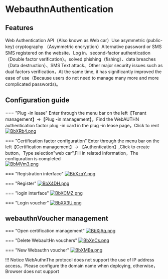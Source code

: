 # WebauthnAuthentication
## Features

Web Authentication API（Also known as Web car）Use asymmetric (public-key) cryptography （Asymmetric encryption）Alternative password or SMS SMS registered on the website、Log in、second-factor authentication（Double factor verification）。solved phishing（fishing）、data breaches（Data destruction）、SMS Text attack、Other major security issues such as dual factors verification，At the same time, it has significantly improved the ease of use（Because users do not need to manage many more and more complicated passwords)。


## Configuration guide

=== "Plug -in lease"
    Enter through the menu bar on the left【Tenant management】->【Plug -in management】，Find the WebAUTHN authentication factor plug -in card in the plug -in lease page，Click to rent<br/>
    [![BbXRb4.png](https://v1.ax1x.com/2022/10/25/BbXRb4.png)](https://x.imgtu.com/i/BbXRb4)

=== "Certification factor configuration"
    Enter through the menu bar on the left【Certification management】-> 【Authentication】,Click to create button，Type selection"web car",Fill in related information，The configuration is completed<br/>
    [![BbMVm3.png](https://v1.ax1x.com/2022/10/28/BbMVm3.png)](https://x.imgtu.com/i/BbMVm3)

=== "Registration interface"
    [![BbXzqY.png](https://v1.ax1x.com/2022/10/25/BbXzqY.png)](https://x.imgtu.com/i/BbXzqY)

=== "Register"
    [![BbX4DH.png](https://v1.ax1x.com/2022/10/25/BbX4DH.png)](https://x.imgtu.com/i/BbX4DH)

=== "login interface"
    [![BbXCMZ.png](https://v1.ax1x.com/2022/10/25/BbXCMZ.png)](https://x.imgtu.com/i/BbXCMZ)

=== "Login voucher"
    [![BbXX3U.png](https://v1.ax1x.com/2022/10/25/BbXX3U.png)](https://x.imgtu.com/i/BbXX3U)



## webauthnVoucher management

=== "Open certification management"
    [![BbXjAq.png](https://v1.ax1x.com/2022/10/25/BbXjAq.png)](https://x.imgtu.com/i/BbXjAq)

=== "Delete WebaultHn vouchers"
    [![BbXnCs.png](https://v1.ax1x.com/2022/10/25/BbXnCs.png)](https://x.imgtu.com/i/BbXnCs)

=== "New Webauthn voucher"
    [![BbXMBa.png](https://v1.ax1x.com/2022/10/25/BbXMBa.png)](https://x.imgtu.com/i/BbXMBa)


!!! Notice
    WebAuthnThe protocol does not support the use of IP address access，Please configure the domain name when deploying, otherwise，Browser does not support
